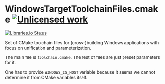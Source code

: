 WindowsTargetToolchainFiles.cmake [![Unlicensed work](https://raw.githubusercontent.com/unlicense/unlicense.org/master/static/favicon.png)](https://unlicense.org/)
==================================
[![Libraries.io Status](https://img.shields.io/librariesio/github/KOLANICH-libs/WindowsTargetToolchainFiles.cmake.svg)](https://libraries.io/github/KOLANICH-libs/WindowsTargetToolchainFiles.cmake)

Set of CMake toolchain files for (cross-)building Windows applications with focus on unification and parameterization.

The main file is `toolchain.cmake`. The rest of files are just preset parameters for it.

One has to provide `WINDOWS_IS_HOST` variable because it seems we cannot determine it from CMake variables itself.
